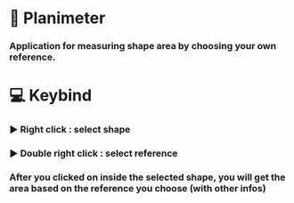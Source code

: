 # 📏 Planimeter
### Application for measuring shape area by choosing your own reference.
# 💻 Keybind
### ▶️ Right click : select shape
### ▶️ Double right click : select reference
### After you clicked on inside the selected shape, you will get the area based on the reference you choose (with other infos)
